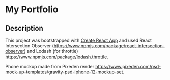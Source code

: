 # My Portfolio

## Description

This project was bootstrapped with [Create React App](https://github.com/facebook/create-react-app)
and used React Intersection Observer (https://www.npmjs.com/package/react-intersection-observer) 
and Lodash (for throttle) https://www.npmjs.com/package/lodash.throttle.

Phone mockup made from Pixeden render https://www.pixeden.com/psd-mock-up-templates/gravity-psd-iphone-12-mockup-set.